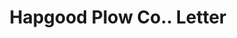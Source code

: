 ---
doi: 10.7916/D8DJ6SNK
date_other: '1909'
date_other_textual: '1909'
form: correspondence
genre:
- Letters (correspondence)
name:
- Hapgood Plow Co.
object_in_context_url: https://biggert.cul.columbia.edu/items/view/ave_biggert_00148
subject_hierarchical_geographic:
- Alton, Illinois, United States
subject_name:
- Hapgood Plow Co.
title: Hapgood Plow Co.. Letter
sort_title: Hapgood Plow Co.. Letter
call_number: ave_biggert_00148
coordinates:
- 38.900555555555556,-90.15972222222223
pid: ave_biggert_00148
identifiers: ave_biggert_00148
thumbnail: https://derivativo-3.library.columbia.edu/iiif/2/ldpd:345057/full/!256,256/0/native.jpg
permalink: "/items/ave_biggert_00148/"
layout: iiif-image-page
---